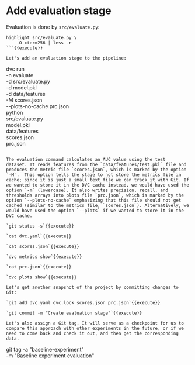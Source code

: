 # Add evaluation stage

Evaluation is done by `src/evaluate.py`:

```
highlight src/evaluate.py \
    -O xterm256 | less -r
```{{execute}}

Let's add an evaluation stage to the pipeline:

```
dvc run \
    -n evaluate \
    -d src/evaluate.py \
    -d model.pkl \
    -d data/features \
    -M scores.json \
    --plots-no-cache prc.json \
    python \
        src/evaluate.py \
        model.pkl \
        data/features \
        scores.json \
        prc.json
```{{execute}}

The evaluation command calculates an AUC value using the test
dataset. It reads features from the `data/features/test.pkl` file and
produces the metric file `scores.json`, which is marked by the option
`-M`.  This option tells the stage to not store the metrics file in
cache; since it is just a small text file we can track it with Git. If
we wanted to store it in the DVC cache instead, we would have used the
option `-m` (lowercase). It also writes precision, recall, and thresholds arrays into plots file `prc.json`, which is marked by the option `--plots-no-cache` emphasizing that this file should not get cached (similar to the metrics file, `scores.json`). Alternatively, we would have used the option `--plots` if we wanted to store it in the DVC cache.

`git status -s`{{execute}}

`cat dvc.yaml`{{execute}}

`cat scores.json`{{execute}}

`dvc metrics show`{{execute}}

`cat prc.json`{{execute}}

`dvc plots show`{{execute}}

Let's get another snapshot of the project by committing changes to
Git:

`git add dvc.yaml dvc.lock scores.json prc.json`{{execute}}

`git commit -m "Create evaluation stage"`{{execute}}

Let's also assign a Git tag. It will serve as a checkpoint for us to
compare this approach with other experiments in the future, or if we
need to come back and check it out, and then get the corresponding data.

```
git tag -a "baseline-experiment" \
    -m "Baseline experiment evaluation"
```{{execute}}
